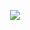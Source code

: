 <p align="center">
   <img src="https://capsule-render.vercel.app/api?type=waving&color=gradient&text=Hi%20Here"/>
</p>